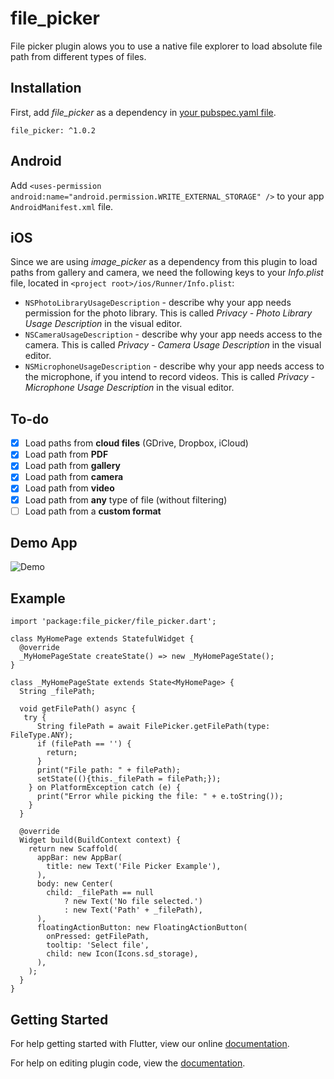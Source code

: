 # file_picker

File picker plugin alows you to use a native file explorer to load absolute file path from different types of files.

## Installation

First, add  *file_picker*  as a dependency in [your pubspec.yaml file](https://flutter.io/platform-plugins/).

```
file_picker: ^1.0.2
```
## Android
Add `<uses-permission android:name="android.permission.WRITE_EXTERNAL_STORAGE" />` to your app `AndroidManifest.xml` file.

## iOS
Since we are using *image_picker* as a dependency from this plugin to load paths from gallery and camera, we need the following keys to your _Info.plist_ file, located in `<project root>/ios/Runner/Info.plist`:

* `NSPhotoLibraryUsageDescription` - describe why your app needs permission for the photo library. This is called _Privacy - Photo Library Usage Description_ in the visual editor.
* `NSCameraUsageDescription` - describe why your app needs access to the camera. This is called _Privacy - Camera Usage Description_ in the visual editor.
* `NSMicrophoneUsageDescription` - describe why your app needs access to the microphone, if you intend to record videos. This is called _Privacy - Microphone Usage Description_ in the visual editor.

## To-do
* [X] Load paths from **cloud files** (GDrive, Dropbox, iCloud)
* [X] Load path from **PDF**
* [X] Load path from **gallery**
* [X] Load path from **camera**
* [X] Load path from **video**
* [X] Load path from **any** type of file (without filtering)
* [ ] Load path from a **custom format**

## Demo App

![Demo](https://github.com/miguelpruivo/plugins_flutter_file_picker/blob/master/example/demo.png)

## Example
```
import 'package:file_picker/file_picker.dart';

class MyHomePage extends StatefulWidget {
  @override
  _MyHomePageState createState() => new _MyHomePageState();
}

class _MyHomePageState extends State<MyHomePage> {
  String _filePath;

  void getFilePath() async {
   try {
      String filePath = await FilePicker.getFilePath(type: FileType.ANY);
      if (filePath == '') {
        return;
      }
      print("File path: " + filePath);
      setState((){this._filePath = filePath;});
    } on PlatformException catch (e) {
      print("Error while picking the file: " + e.toString());
    }
  }

  @override
  Widget build(BuildContext context) {
    return new Scaffold(
      appBar: new AppBar(
        title: new Text('File Picker Example'),
      ),
      body: new Center(
        child: _filePath == null
            ? new Text('No file selected.')
            : new Text('Path' + _filePath),
      ),
      floatingActionButton: new FloatingActionButton(
        onPressed: getFilePath,
        tooltip: 'Select file',
        child: new Icon(Icons.sd_storage),
      ),
    );
  }
}

```

## Getting Started

For help getting started with Flutter, view our online
[documentation](https://flutter.io/).

For help on editing plugin code, view the [documentation](https://flutter.io/platform-plugins/#edit-code).
